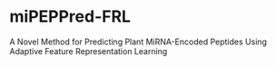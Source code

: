 # miPEPPred-FRL
A Novel Method for Predicting Plant MiRNA-Encoded Peptides Using Adaptive Feature Representation Learning
